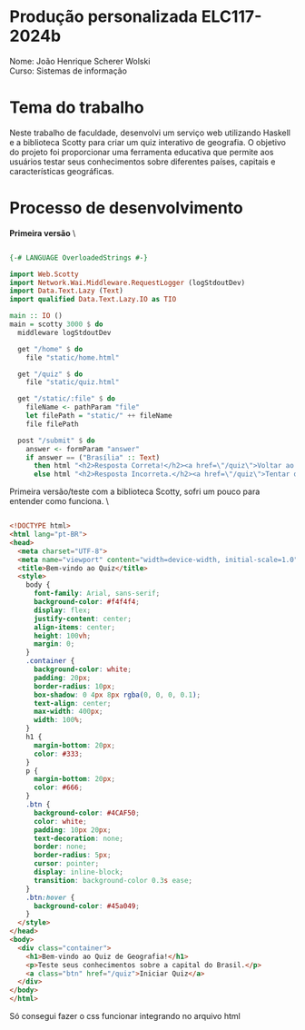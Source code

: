 # Produção personalizada ELC117-2024b

Nome: João Henrique Scherer Wolski \
Curso: Sistemas de informação

# Tema do trabalho

Neste trabalho de faculdade, desenvolvi um serviço web utilizando Haskell e a biblioteca Scotty para criar um quiz interativo de geografia. O objetivo do projeto foi proporcionar uma ferramenta educativa que permite aos usuários testar seus conhecimentos sobre diferentes países, capitais e características geográficas. 

# Processo de desenvolvimento

**Primeira versão** \

```haskell

{-# LANGUAGE OverloadedStrings #-}

import Web.Scotty
import Network.Wai.Middleware.RequestLogger (logStdoutDev)
import Data.Text.Lazy (Text)
import qualified Data.Text.Lazy.IO as TIO

main :: IO ()
main = scotty 3000 $ do
  middleware logStdoutDev

  get "/home" $ do
    file "static/home.html"

  get "/quiz" $ do
    file "static/quiz.html"

  get "/static/:file" $ do
    fileName <- pathParam "file"  
    let filePath = "static/" ++ fileName
    file filePath

  post "/submit" $ do
    answer <- formParam "answer"  
    if answer == ("Brasília" :: Text)
      then html "<h2>Resposta Correta!</h2><a href=\"/quiz\">Voltar ao quiz</a>"
      else html "<h2>Resposta Incorreta.</h2><a href=\"/quiz\">Tentar de novo</a>"

``` 
Primeira versão/teste com a biblioteca Scotty, sofri um pouco para entender como funciona. \

```html

<!DOCTYPE html>
<html lang="pt-BR">
<head>
  <meta charset="UTF-8">
  <meta name="viewport" content="width=device-width, initial-scale=1.0">
  <title>Bem-vindo ao Quiz</title>
  <style>
    body {
      font-family: Arial, sans-serif;
      background-color: #f4f4f4;
      display: flex;
      justify-content: center;
      align-items: center;
      height: 100vh;
      margin: 0;
    }
    .container {
      background-color: white;
      padding: 20px;
      border-radius: 10px;
      box-shadow: 0 4px 8px rgba(0, 0, 0, 0.1);
      text-align: center;
      max-width: 400px;
      width: 100%;
    }
    h1 {
      margin-bottom: 20px;
      color: #333;
    }
    p {
      margin-bottom: 20px;
      color: #666;
    }
    .btn {
      background-color: #4CAF50;
      color: white;
      padding: 10px 20px;
      text-decoration: none;
      border: none;
      border-radius: 5px;
      cursor: pointer;
      display: inline-block;
      transition: background-color 0.3s ease;
    }
    .btn:hover {
      background-color: #45a049;
    }
  </style>
</head>
<body>
  <div class="container">
    <h1>Bem-vindo ao Quiz de Geografia!</h1>
    <p>Teste seus conhecimentos sobre a capital do Brasil.</p>
    <a class="btn" href="/quiz">Iniciar Quiz</a>
  </div>
</body>
</html>

```

Só consegui fazer o css funcionar integrando no arquivo html 
